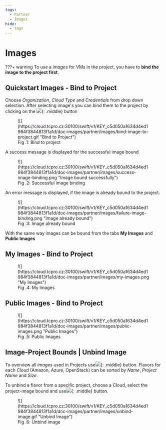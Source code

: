 ```yaml
---
tags:
  - Partner
  - Images
hide:
  - tags
---
```


# **Images**

???+ warning
    To use a *images* for VMs in the project, you have to **bind the image to the project first**.

## **Quickstart Images - Bind to Project**

Choose *Organization*, *Cloud Type* and *Credentials* from drop down selection. After selecting image's you can bind them to the project by clicking on the 
![](https://cloud.tcpro.cz:30100/swift/v1/KEY_c5d050a1634d4ed1984f3844813f1a1d/doc-images/partner/images/bind-image-to-project.png){: .middle} button 

<figure markdown>
  ![](https://cloud.tcpro.cz:30100/swift/v1/KEY_c5d050a1634d4ed1984f3844813f1a1d/doc-images/partner/images/bind-image-to-project.gif "Bind to Project")
  <figcaption>Fig .1: Bind to project</figcaption>
</figure>

A success message is displayed for the successful image bound

<figure markdown>
  ![](https://cloud.tcpro.cz:30100/swift/v1/KEY_c5d050a1634d4ed1984f3844813f1a1d/doc-images/partner/images/success-image-binding.png "Image bound successfully")
  <figcaption>Fig .2: Successful image binding</figcaption>
</figure>

An error message is displayed, if the image is already bound to the project.

<figure markdown>
  ![](https://cloud.tcpro.cz:30100/swift/v1/KEY_c5d050a1634d4ed1984f3844813f1a1d/doc-images/partner/images/failure-image-binding.png "Image already bound")
  <figcaption>Fig .3: Image already bound</figcaption>
</figure>

With the same way images can be bound from the tabs **My Images** and **Public Images**

## **My Images - Bind to Project**

<figure markdown>
  ![](https://cloud.tcpro.cz:30100/swift/v1/KEY_c5d050a1634d4ed1984f3844813f1a1d/doc-images/partner/images/my-images.png "My Images")
  <figcaption>Fig .4: My Images</figcaption>
</figure>

## **Public Images - Bind to Project**

<figure markdown>
  ![](https://cloud.tcpro.cz:30100/swift/v1/KEY_c5d050a1634d4ed1984f3844813f1a1d/doc-images/partner/images/public-images.png "Public Images")
  <figcaption>Fig .5: Public Images</figcaption>
</figure>

## **Image-Project Bounds | Unbind Image**

To overview all *images* used in Projects use![](https://cloud.tcpro.cz:30100/swift/v1/KEY_c5d050a1634d4ed1984f3844813f1a1d/doc-images/partner/images/image-project-bounds.png){: .middle} button. Flavors for each *Cloud* (Amazon, Azure, OpenStack) can be sorted by *Name*, *Project Name* and *Size*.

To unbind a flavor from a specific project, choose a Cloud, select the project-image bound and use![](https://cloud.tcpro.cz:30100/swift/v1/KEY_c5d050a1634d4ed1984f3844813f1a1d/doc-images/partner/images/unbind-image.png){: .middle} button.

<figure markdown>
  ![](https://cloud.tcpro.cz:30100/swift/v1/KEY_c5d050a1634d4ed1984f3844813f1a1d/doc-images/partner/images/unbind-image.gif "Unbind Image")
  <figcaption>Fig .6: Unbind image</figcaption>
</figure>
